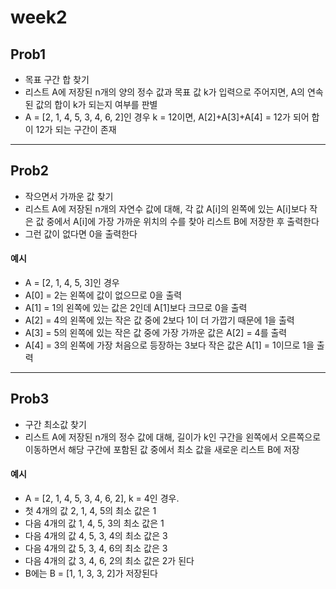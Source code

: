 # week2
## Prob1
- 목표 구간 합 찾기
- 리스트 A에 저장된 n개의 양의 정수 값과 목표 값 k가 입력으로 주어지면, A의 연속된 값의 합이 k가 되는지 여부를 판별
- A = [2, 1, 4, 5, 3, 4, 6, 2]인 경우 k = 12이면, A[2]+A[3]+A[4] = 12가 되어 합이 12가 되는 구간이 존재 

---

## Prob2
- 작으면서 가까운 값 찾기
- 리스트 A에 저장된 n개의 자연수 값에 대해, 각 값 A[i]의 왼쪽에 있는 A[i]보다 작은 값 중에서 A[i]에 가장 가까운 위치의 수를 찾아 리스트 B에 저장한 후 출력한다 
- 그런 값이 없다면 0을 출력한다

#### 예시
- A = [2, 1, 4, 5, 3]인 경우
- A[0] = 2는 왼쪽에 값이 없으므로 0을 출력
- A[1] = 1의 왼쪽에 있는 값은 2인데 A[1]보다 크므로 0을 출력
- A[2] = 4의 왼쪽에 있는 작은 값 중에 2보다 1이 더 가깝기 때문에 1을 출력
- A[3] = 5의 왼쪽에 있는 작은 값 중에 가장 가까운 값은 A[2] = 4를 출력
- A[4] = 3의 왼쪽에 가장 처음으로 등장하는 3보다 작은 값은 A[1] = 1이므로 1을 출력


---

## Prob3
- 구간 최소값 찾기
- 리스트 A에 저장된 n개의 정수 값에 대해, 길이가 k인 구간을 왼쪽에서 오른쪽으로 이동하면서 해당 구간에 포함된 값 중에서 최소 값을 새로운 리스트 B에 저장

#### 예시
- A = [2, 1, 4, 5, 3, 4, 6, 2], k = 4인 경우.
- 첫 4개의 값 2, 1, 4, 5의 최소 값은 1
- 다음 4개의 값 1, 4, 5, 3의 최소 값은 1
- 다음 4개의 값 4, 5, 3, 4의 최소 값은 3
- 다음 4개의 값 5, 3, 4, 6의 최소 값은 3
- 다음 4개의 값 3, 4, 6, 2의 최소 값은 2가 된다
- B에는 B = [1, 1, 3, 3, 2]가 저장된다
